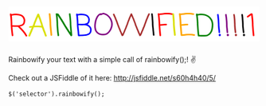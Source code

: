 ![alt tag](https://raw.githubusercontent.com/silicaRich/rainbowify/master/RAINBOWIFIED.png)
==========

Rainbowify your text with a simple call of rainbowify();! :v:


Check out a JSFiddle of it here: http://jsfiddle.net/s60h4h40/5/


` $('selector').rainbowify(); `


